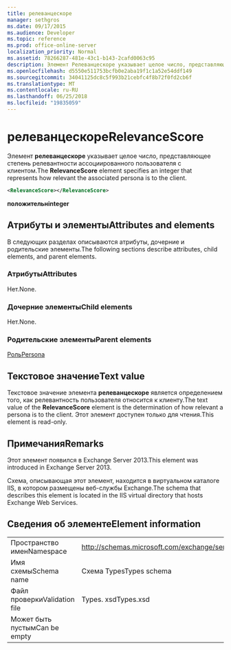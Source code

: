 ```yaml
---
title: релеванцескоре
manager: sethgros
ms.date: 09/17/2015
ms.audience: Developer
ms.topic: reference
ms.prod: office-online-server
localization_priority: Normal
ms.assetid: 78266287-481e-43c1-b143-2cafd0063c95
description: Элемент Релеванцескоре указывает целое число, представляющее степень релевантности ассоциированного пользователя с клиентом.
ms.openlocfilehash: d5550e511753bcfb0e2aba19f1c1a52e54ddf149
ms.sourcegitcommit: 34041125dc8c5f993b21cebfc4f8b72f0fd2cb6f
ms.translationtype: MT
ms.contentlocale: ru-RU
ms.lasthandoff: 06/25/2018
ms.locfileid: "19835059"
---
```

# <a name="relevancescore"></a><span data-ttu-id="a6cb4-103">релеванцескоре</span><span class="sxs-lookup"><span data-stu-id="a6cb4-103">RelevanceScore</span></span>

<span data-ttu-id="a6cb4-104">Элемент **релеванцескоре** указывает целое число, представляющее степень релевантности ассоциированного пользователя с клиентом.</span><span class="sxs-lookup"><span data-stu-id="a6cb4-104">The **RelevanceScore** element specifies an integer that represents how relevant the associated persona is to the client.</span></span> 
  
```XML
<RelevanceScore></RelevanceScore>
```

 <span data-ttu-id="a6cb4-105">**положительн**</span><span class="sxs-lookup"><span data-stu-id="a6cb4-105">**integer**</span></span>
## <a name="attributes-and-elements"></a><span data-ttu-id="a6cb4-106">Атрибуты и элементы</span><span class="sxs-lookup"><span data-stu-id="a6cb4-106">Attributes and elements</span></span>

<span data-ttu-id="a6cb4-107">В следующих разделах описываются атрибуты, дочерние и родительские элементы.</span><span class="sxs-lookup"><span data-stu-id="a6cb4-107">The following sections describe attributes, child elements, and parent elements.</span></span>
  
### <a name="attributes"></a><span data-ttu-id="a6cb4-108">Атрибуты</span><span class="sxs-lookup"><span data-stu-id="a6cb4-108">Attributes</span></span>

<span data-ttu-id="a6cb4-109">Нет.</span><span class="sxs-lookup"><span data-stu-id="a6cb4-109">None.</span></span>
  
### <a name="child-elements"></a><span data-ttu-id="a6cb4-110">Дочерние элементы</span><span class="sxs-lookup"><span data-stu-id="a6cb4-110">Child elements</span></span>

<span data-ttu-id="a6cb4-111">Нет.</span><span class="sxs-lookup"><span data-stu-id="a6cb4-111">None.</span></span>
  
### <a name="parent-elements"></a><span data-ttu-id="a6cb4-112">Родительские элементы</span><span class="sxs-lookup"><span data-stu-id="a6cb4-112">Parent elements</span></span>

[<span data-ttu-id="a6cb4-113">Роль</span><span class="sxs-lookup"><span data-stu-id="a6cb4-113">Persona</span></span>](persona.md)
  
## <a name="text-value"></a><span data-ttu-id="a6cb4-114">Текстовое значение</span><span class="sxs-lookup"><span data-stu-id="a6cb4-114">Text value</span></span>

<span data-ttu-id="a6cb4-115">Текстовое значение элемента **релеванцескоре** является определением того, как релевантность пользователя относится к клиенту.</span><span class="sxs-lookup"><span data-stu-id="a6cb4-115">The text value of the **RelevanceScore** element is the determination of how relevant a persona is to the client.</span></span> <span data-ttu-id="a6cb4-116">Этот элемент доступен только для чтения.</span><span class="sxs-lookup"><span data-stu-id="a6cb4-116">This element is read-only.</span></span> 
  
## <a name="remarks"></a><span data-ttu-id="a6cb4-117">Примечания</span><span class="sxs-lookup"><span data-stu-id="a6cb4-117">Remarks</span></span>

<span data-ttu-id="a6cb4-118">Этот элемент появился в Exchange Server 2013.</span><span class="sxs-lookup"><span data-stu-id="a6cb4-118">This element was introduced in Exchange Server 2013.</span></span>
  
<span data-ttu-id="a6cb4-119">Схема, описывающая этот элемент, находится в виртуальном каталоге IIS, в котором размещены веб-службы Exchange.</span><span class="sxs-lookup"><span data-stu-id="a6cb4-119">The schema that describes this element is located in the IIS virtual directory that hosts Exchange Web Services.</span></span>
  
## <a name="element-information"></a><span data-ttu-id="a6cb4-120">Сведения об элементе</span><span class="sxs-lookup"><span data-stu-id="a6cb4-120">Element information</span></span>

|||
|:-----|:-----|
|<span data-ttu-id="a6cb4-121">Пространство имен</span><span class="sxs-lookup"><span data-stu-id="a6cb4-121">Namespace</span></span>  <br/> |http://schemas.microsoft.com/exchange/services/2006/types  <br/> |
|<span data-ttu-id="a6cb4-122">Имя схемы</span><span class="sxs-lookup"><span data-stu-id="a6cb4-122">Schema name</span></span>  <br/> |<span data-ttu-id="a6cb4-123">Схема Types</span><span class="sxs-lookup"><span data-stu-id="a6cb4-123">Types schema</span></span>  <br/> |
|<span data-ttu-id="a6cb4-124">Файл проверки</span><span class="sxs-lookup"><span data-stu-id="a6cb4-124">Validation file</span></span>  <br/> |<span data-ttu-id="a6cb4-125">Types. xsd</span><span class="sxs-lookup"><span data-stu-id="a6cb4-125">Types.xsd</span></span>  <br/> |
|<span data-ttu-id="a6cb4-126">Может быть пустым</span><span class="sxs-lookup"><span data-stu-id="a6cb4-126">Can be empty</span></span>  <br/> ||
   


